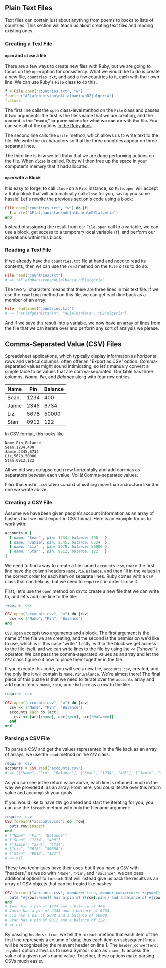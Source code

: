 ## Plain Text Files
Text files can contain just about anything from poems to books to lists of countries. This section will teach us about creating text files and reading existing ones.

### Creating a Text File
#### `open` and `close` a file
There are a few ways to create new files with Ruby, but we are going to focus on the `open` option for consistency. What we would like to do is create a new file, `countries.txt`, and add a few countries to it, each with their own line. We can use Ruby's `File` class to do this.
```ruby
f = File.open("countries.txt", "w")
f.write("AF|afghanistan\nAL|albania\nDZ|algeria")
f.close
```
The first line calls the `open` class-level method on the `File` class and passes it two arguments: the first is the file's name that we are creating, and the second is the "mode," or permissions for what we can do with the file. You can see all of the options [in the Ruby docs](http://ruby-doc.org/core-2.2.0/IO.html#method-c-new-label-IO+Open+Mode).

The second line calls the `write` method, which allows us to write text to the file. We write the `\n` characters so that the three countries appear on three separate lines.

The third line is how we tell Ruby that we are done performing actions on the file. When `close` is called, Ruby will then free up the space in your computer's memory that it had allocated.

#### `open` with a Block
It is easy to forget to call `close` on a `File` instance, so `File.open` will accept a Ruby block that will automatically call `close` for you, saving you some hassle! Let's rewrite the previous section's code using a block:
```ruby
File.open("countries.txt", "w") do |f|
  f.write("AF|afghanistan\nAL|albania\nDZ|algeria")
end
```
Instead of assigning the result from our `File.open` call to a variable, we can use a block, get access to a temporary local variable (`f`), and perform our operations within this block.

### Reading a Text File
If we already have the `countries.txt` file at hand and need to read its contents, then we can use the `read` method on the `File` class to do so:
```ruby
File.read("countries.txt")
# => "AF|afghanistan\nAL|albania\nDZ|algeria"
```
The two `\n` characters means that there are three lines in this text file. If we use the `readlines` method on this file, we can get each line back as a member of an array:
```ruby
File.readlines("countries.txt")
# => ["AF|afghanistan\n", "AL|albania\n", "DZ|algeria"]
```
And if we save this result into a variable, we now have an array of lines from the file that we can iterate over and perform any sort of analysis we please.

## Comma-Separated Value (CSV) Files
Spreadsheet applications, which typically display information as horizontal rows and vertical columns, often offer an "Export as CSV" option. Comma-separated values might sound intimidating, so let's manually convert a simple table to be values that are comma-separated. Our table has three columns, _Name_, _Pin_, and _Balance_ along with four row entries.

| Name          | Pin           | Balance       |
| ------------- | ------------- | ------------- |
| Sean          | 1234          | 400           |
| Jamie         | 2345          | 6734          |
| Liz           | 5678          | 50000         |
| Stan          | 0912          | 122           |

In CSV format, this looks like
```
Name,Pin,Balance
Sean,1234,400
Jamie,2345,6734
Liz,5678,50000
Stan,0912,122
```
All we did was collapse each row horizontally and add commas as separators between each value. Voilà! Comma-separated values.

Files that end in `.csv` often consist of nothing more than a structure like the one we wrote above.

### Creating a CSV File
Assume we have been given people's account information as an array of hashes that we must export in CSV format. Here is an example for us to work with:
```ruby
accounts = [
  { name: "Sean" , pin: 1234, balance: 400   },
  { name: "Jamie", pin: 2345, balance: 6734  },
  { name: "Liz"  , pin: 5678, balance: 50000 },
  { name: "Stan" , pin: 9012, balance: 122   }
]
```
We need to find a way to create a file named `accounts.csv`, make the first line have the column headers `Name,Pin,Balance`, and then fill in the values in the correct order for each item on separate lines. Ruby comes with a `CSV` class that can help us, but we need to `require` it in order to use it.

First, let's use the `open` method on `CSV` to create a new file that we can write to, and let's add one line to the file:
```ruby
require 'csv'

CSV.open("accounts.csv", "w") do |csv|
  csv << ["Name", "Pin", "Balance"]
end
```
`CSV.open` accepts two arguments and a block. The first argument is the name of the file we are creating, and the second is the permission we'd like to use, which is in this case "write." Lastly, within the block we get access to the file itself, and we can write lines to the file by using the `<<` ("shovel") operator. We can pass the comma-separated values as an array and let the `CSV` class figure out how to place them together in the file.

If you execute this code, you will see a new file, `accounts.csv`, created, and the only line it will contain is `Name,Pin,Balance`. We're almost there! The final piece of this puzzle is that we need to iterate over the `accounts` array and add each item's `:name`, `:pin`, and `:balance` as a row to the file:

```ruby
require 'csv'

CSV.open("accounts.csv", "w") do |csv|
  csv << ["Name", "Pin", "Balance"]
  accounts.each do |acc|
    csv << [acc[:name], acc[:pin], acc[:balance]]
  end
end
```


### Parsing a CSV File
To parse a CSV and get the values represented in the file back as an array of arrays, we use the `read` method on the `CSV` class:
```ruby
require 'csv'
accounts = CSV.read("accounts.csv")
# => [["Name", "Pin", "Balance"], ["Sean", "1234", "400"], ["Jamie", "2345", "6734"], ["Liz", "5678", "50000"], ["Stan", "9012", "122"]]
```
As you can see in the return value above, each line is returned much in the way we provided it: as an array. From here, you could iterate over this return value and accomplish your goals.

If you would like to have `CSV` go ahead and start the iterating for you, you can use the `foreach` method with only the filename argument:
```ruby
require 'csv'
CSV.foreach("accounts.csv") do |row|
  puts row.inspect
end
# ["Name", "Pin", "Balance"]
# ["Sean", "1234", "400"]
# ["Jamie", "2345", "6734"]
# ["Liz", "5678", "50000"]
# ["Stan", "9012", "122"]
# => nil
```
These two techniques have their uses, but if you have a CSV with "headers," as we do with `"Name"`, `"Pin"`, and `"Balance"`, we can pass additional options to `foreach` that will instead give us back the results as an array of CSV objects that can be treated like hashes:
```ruby
CSV.foreach("accounts.csv", headers: true, header_converters: :symbol) do |row|
  puts "#{row[:name]} has a pin of #{row[:pin]} and a balance of #{row[:balance]}."
end
# Sean has a pin of 1234 and a balance of 400.
# Jamie has a pin of 2345 and a balance of 6734.
# Liz has a pin of 5678 and a balance of 50000.
# Stan has a pin of 9012 and a balance of 122.
# => nil
```
By passing `headers: true`, we tell the `foreach` method that each item of the first line represents a column of data; thus each item on subsequent lines will be recognized by the relevant header on line 1. The `header_converters: :symbol` option allows us to use a Symbol, such as `:name`, to access the value of a given row's name value. Together, these options make parsing CSVs much easier.

